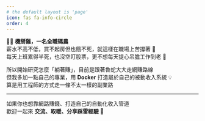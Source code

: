 ```yaml
---
# the default layout is 'page'
icon: fas fa-info-circle
order: 4
---
```



👨‍💻 **機掰雞，一名全職碼農**  
薪水不高不低，買不起房但也餓不死，就這樣在職場上苦撐著 💸  
每天上班累得半死，也沒空盯股票，更不想每天提心吊膽工作到老 🥲

所以開始研究怎麼「躺著賺」，目前是跟著魯蛇大大走網賺路線  
但我多加一點自己的專業，用 **Docker** 打造屬於自己的被動收入系統 💡  
算是用工程師的方式走一條不太一樣的副業路

---

如果你也想靠網路賺錢、打造自己的自動化收入管道  
歡迎一起來 **交流、取暖、分享踩雷經驗** 🤣




